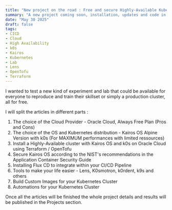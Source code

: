 ```yaml
---
title: "New project on the road : Free and secure Highly-Available Kubernetes cluster in the cloud"
summary: "A new project coming soon, installation, updates and code in blog articles"
date: "May 30 2025"
draft: false
tags:
- CICD
- Cloud
- High Availability
- k0s
- Kairos
- Kubernetes
- Lab
- Lens
- OpenTofu
- Terraform
---
```


I wanted to test a new kind of experiment and lab that could be available for everyone to reproduce and train their skillset or simply a production cluster, all for free.

I will split the articles in different parts :

1. The choice of the Cloud Provider - Oracle Cloud, Always Free Plan (Pros and Cons)
2. The choice of the OS and Kubernetes distribution - Kairos OS Alpine Version with k0s (For MAXIMUM performances with limited ressources)
3. Install a Highly-Available cluster with Kairos OS and k0s on Oracle Cloud using Terraform / OpenTofu
4. Secure Kairos OS according to the NIST's recommendations in the Application Container Security Guide
5. Installing Flux CD to integrate within your CI/CD Pipeline
6. Tools to make your life easier - Lens, K0smotron, k0rdent, k9s and others
7. Build Custom Images for your Kubernetes Cluster
8. Automations for your Kubernetes Cluster

Once all the articles will be finished the whole project details and results will be published in the Projects section.